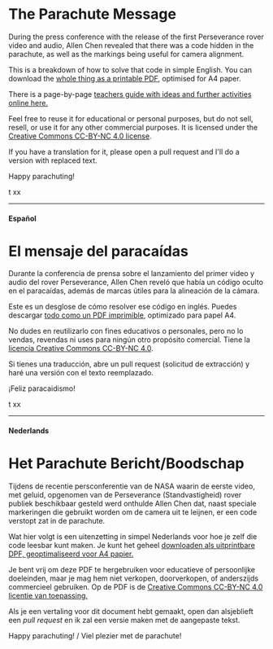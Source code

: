 # The Parachute Message

During the press conference with the release of the first Perseverance rover video and audio, Allen Chen revealed that there was a code hidden in the parachute, as well as the markings being useful for camera alignment.

This is a breakdown of how to solve that code in simple English. You can download the [whole thing as a printable PDF](https://github.com/tanyafish/parachute/blob/main/The%20Parachute%20Message.pdf), optimised for A4 paper.

There is a page-by-page [teachers guide with ideas and further activities online here.](https://github.com/tanyafish/parachute/blob/main/teacherguide.md)

Feel free to reuse it for educational or personal purposes, but do not sell, resell, or use it for any other commercial purposes. It is licensed under the [Creative Commons CC-BY-NC 4.0 license](https://creativecommons.org/licenses/by-nc/4.0/).

If you have a translation for it, please open a pull request and I'll do a version with replaced text.

Happy parachuting!

t xx

---

#### Español

# El mensaje del paracaídas

Durante la conferencia de prensa sobre el lanzamiento del primer video y audio del rover Perseverance, Allen Chen reveló que había un código oculto en el paracaídas, además de marcas útiles para la alineación de la cámara.

Este es un desglose de cómo resolver ese código en inglés. Puedes descargar [todo como un PDF imprimible](https://github.com/tanyafish/parachute/blob/main/The%20Parachute%20Message.pdf), optimizado para papel A4.

No dudes en reutilizarlo con fines educativos o personales, pero no lo vendas, revendas ni uses para ningún otro propósito comercial. Tiene la [licencia Creative Commons CC-BY-NC 4.0](https://creativecommons.org/licenses/by-nc/4.0/deed.es).

Si tienes una traducción, abre un pull request (solicitud de extracción) y haré una versión con el texto reemplazado.

¡Feliz paracaidismo!

t xx

---

#### Nederlands

# Het Parachute Bericht/Boodschap
Tijdens de recentie persconferentie van de NASA waarin de eerste video, met geluid, opgenomen van de Perseverance (Standvastigheid) rover publiek beschikbaar gesteld werd onthulde Allen Chen dat, naast speciale markeringen die gebruikt worden om de camera uit te leijnen, er een code verstopt zat in de parachute.

Wat hier volgt is een uitenzetting in simpel Nederlands voor hoe je zelf die code leesbar kunt maken. Je kunt het geheel [downloaden als uitprintbare DPF, geoptimaliseerd voor A4 papier.](https://github.com/tanyafish/parachute/blob/main/Het_Parachute_Bericht_NL.pdf)

Je bent vrij om deze PDF te hergebruiken voor educatieve of persoonlijke doeleinden, maar je mag hem niet verkopen, doorverkopen, of anderszijds commercieel gebruiken. Op de PDF is de [Creative Commons CC-BY-NC 4.0 licentie van toepassing.](https://creativecommons.org/licenses/by-nc/4.0/deed.nl)

Als je een vertaling voor dit document hebt gemaakt, open dan alsjeblieft een _pull request_ en ik zal een versie maken met de aangepaste tekst.

Happy parachuting! / Viel plezier met de parachute!

